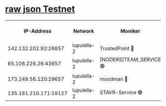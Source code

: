 [raw json Testnet](https://rpc-check.jaclalt.stavr.tech/jaclalt/rpc-jaclalt-result.json)
=

<table><tr><th>IP-Address</th><th>Network</th><th>Moniker</th><th>Latest Block Height</th><th>Earliest Block Height</th><th>Catching Up</th><th>Tx Index</th><th>Voting Power</th><th>Scan Time</th></tr><tr><td>142.132.202.92:26857</td><td>lupulella-2</td><td>TrustedPoint 🔴</td><td>6678882</td><td>6282001</td><td>False</td><td>off</td><td>5</td><td>2024-02-15T12:22:02.461884878UTC</td></tr><tr><td>65.108.226.26:43657</td><td>lupulella-2</td><td>[NODERS]TEAM_SERVICE 🟢</td><td>6678882</td><td>6282001</td><td>False</td><td>on</td><td>0</td><td>2024-02-15T12:22:03.027520611UTC</td></tr><tr><td>173.249.56.120:29657</td><td>lupulella-2</td><td>moodman 🔴</td><td>6678882</td><td>6578882</td><td>False</td><td>off</td><td>940134</td><td>2024-02-15T12:22:02.066834614UTC</td></tr><tr><td>135.181.210.171:19127</td><td>lupulella-2</td><td>STAVR-Service 🟢</td><td>6678880</td><td>6676001</td><td>False</td><td>on</td><td>0</td><td>2024-02-15T12:21:53.388651424UTC</td></tr></table>
